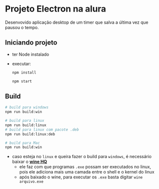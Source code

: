# Projeto Electron na alura

Desenvovido aplicação desktop de um timer que salva a última vez que pausou o tempo.

## Iniciando projeto

- ter Node instalado
- executar:

  ```bash
  npm install

  npm start
  ```

## Build

```bash
# build para windows  
npm run build:win

# build para linux
npm run build:linux
# build para linux com pacote .deb
npm run build:linux:deb

# build para Mac
npm run build:win
```

- caso esteja no `linux` e queira fazer o build para `windows`, é necessário baixar o [**wine HQ**](https://www.winehq.org/)
  - ele faz com que programas `.exe` possam ser executados no linux, pois ele adiciona mais uma camada entre o shell e o kernel do linux
  - após baixado o wine, para executar os `.exe` basta digitar `wine arquivo.exe`